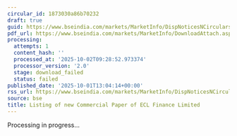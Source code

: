 ```yaml
---
circular_id: 1873030a86b70232
draft: true
guid: https://www.bseindia.com/markets/MarketInfo/DispNoticesNCirculars.aspx?Noticeid={7B0C6B64-A32F-4A73-BA46-8DF7AFDF7EF4}&noticeno=20251001-66&dt=10/01/2025&icount=66&totcount=83&flag=0
pdf_url: https://www.bseindia.com/markets/MarketInfo/DownloadAttach.aspx?id=20251001-66&attachedId=
processing:
  attempts: 1
  content_hash: ''
  processed_at: '2025-10-02T09:28:52.973374'
  processor_version: '2.0'
  stage: download_failed
  status: failed
published_date: '2025-10-01T13:04:14+00:00'
rss_url: https://www.bseindia.com/markets/MarketInfo/DispNoticesNCirculars.aspx?Noticeid={7B0C6B64-A32F-4A73-BA46-8DF7AFDF7EF4}&noticeno=20251001-66&dt=10/01/2025&icount=66&totcount=83&flag=0
source: bse
title: Listing of new Commercial Paper of ECL Finance Limited
---
```


Processing in progress...